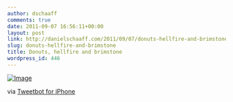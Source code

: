 ```yaml
---
author: dschaaff
comments: true
date: 2011-09-07 16:56:11+00:00
layout: post
link: http://danielschaaff.com/2011/09/07/donuts-hellfire-and-brimstone/
slug: donuts-hellfire-and-brimstone
title: Donuts, hellfire and brimstone
wordpress_id: 446
---
```


[![Image](http://posterous.com/getfile/files.posterous.com/danielschaaff/DetxFyjoflywspAojoDuiCrsJwyIJmxGEjIEskxlvABejJEFeyqItAkiernA/image.jpg.scaled500.jpg)](http://posterous.com/getfile/files.posterous.com/danielschaaff/DetxFyjoflywspAojoDuiCrsJwyIJmxGEjIEskxlvABejJEFeyqItAkiernA/image.jpg.scaled1000.jpg)

  

via [Tweetbot for iPhone](http://tapbots.com/tweetbot)
